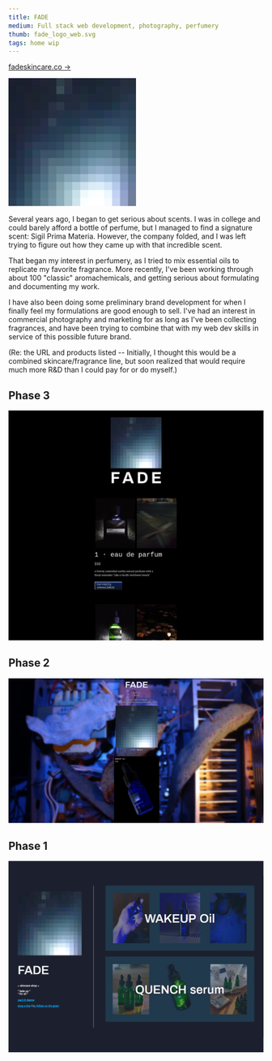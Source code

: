 ```yaml
---
title: FADE
medium: Full stack web development, photography, perfumery
thumb: fade_logo_web.svg
tags: home wip
---
```


[fadeskincare.co &rarr;](https://fadeskincare.co/)

<img src="/assets/images/fade_logo_web.svg" alt="FADE logo" style="max-width: 50%" />

Several years ago, I began to get serious about scents. I was in college and could barely afford a bottle of perfume, but I managed to find a signature scent: Sigil Prima Materia. However, the company folded, and I was left trying to figure out how they came up with that incredible scent.

That began my interest in perfumery, as I tried to mix essential oils to replicate my favorite fragrance. More recently, I've been working through about 100 "classic" aromachemicals, and getting serious about formulating and documenting my work.

I have also been doing some preliminary brand development for when I finally feel my formulations are good enough to sell. I've had an interest in commercial photography and marketing for as long as I've been collecting fragrances, and have been trying to combine that with my web dev skills in service of this possible future brand.

(Re: the URL and products listed -- Initially, I thought this would be a combined skincare/fragrance line, but soon realized that would require much more R&D than I could pay for or do myself.)

## Phase 3

![FADE skincare website phase 3](/assets/images/fade-screenshot-3.png)

## Phase 2

![FADE skincare website phase 2](/assets/images/fade-screenshot-2.png)

## Phase 1

![FADE skincare website phase 1](/assets/images/fade-screenshot-1.png)